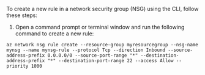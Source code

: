 To create a new rule in a network security group (NSG) using the CLI, follow these steps:
1. Open a command prompt or terminal window and run the following command to create a new rule:
```
az network nsg rule create --resource-group myresourcegroup --nsg-name mynsg --name mynsg-rule --protocol Tcp --direction Inbound --source-address-prefix 0.0.0.0/0 --source-port-range "*" --destination-address-prefix "*" --destination-port-range 22 --access Allow --priority 1000
```
